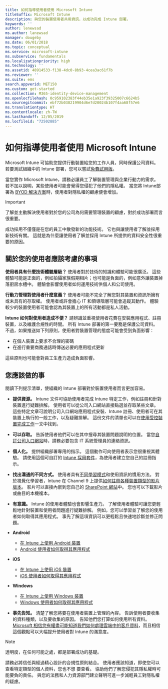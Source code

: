 ```yaml
---
title: 如何指導使用者使用 Microsoft Intune
titleSuffix: Microsoft Intune
description: 與您的裝置使用者共用資訊，以成功完成 Intune 部署。
keywords: ''
author: lenewsad
ms.author: lanewsad
manager: dougeby
ms.date: 06/01/2018
ms.topic: conceptual
ms.service: microsoft-intune
ms.subservice: fundamentals
ms.localizationpriority: high
ms.technology: ''
ms.assetid: 48914533-f138-4dc0-8b93-4cea3ac61f7b
ms.reviewer: ''
ms.suite: ems
search.appverid: MET150
ms.custom: get-started
ms.collection: M365-identity-device-management
ms.openlocfilehash: 0c959102383f44eb35e1a923f39325007c6624b5
ms.sourcegitcommit: ebf72b038219904d6e7d20024b107f4aa68f57e6
ms.translationtype: HT
ms.contentlocale: zh-TW
ms.lasthandoff: 12/05/2019
ms.locfileid: "72502885"
---
```

# <a name="how-to-educate-your-end-users-about-microsoft-intune"></a>如何指導使用者使用 Microsoft Intune

Microsoft Intune 可協助您提供行動裝置給您的工作人員，同時保護公司資料。 若要測試組織中的 Intune 部署，您可以嘗試[免費試用版](free-trial-sign-up.md)。

當您實作 Microsoft Intune，請務必讓員工了解裝置管理與企業行動力的需求。 若不加以說明，某些使用者可能會覺得您侵犯了他們的隱私權。 當您將 Intune部署為 [BYOD 解決方案](/enterprise-mobility-security/solutions/byod-design-considerations-guide)時，使用者對隱私權的顧慮便會增加。

> [!Important]
> 了解並主動解決使用者對於您的公司為何需要管理裝置的顧慮，對於成功部署而言很重要。

成功採用不僅僅是在您的員工中散發新的功能技術。 它也與讓使用者了解並採用新技術有關。 這就是為什麼讓使用者了解並採用 Intune 所提供的資料安全性很重要的原因。

## <a name="things-to-consider-about-your-users"></a>關於您的使用者應該考慮的事項

__使用者具有什麼技術體驗層級？__ 使用者對於技術的知識和體驗可能很廣泛。 這些體驗可能是正面的，例如拍攝家族假期相片；也可能是負面的，例如意外讓裝置掉落廚房水槽中。 體驗會影響使用者如何運用技術供個人和公司使用。

__行動力管理對使用者什麼意義？__ 使用者可能不完全了解您對其裝置和資訊所擁有或未具有的存取權。 使用者或許會擔心 IT 和領導階層可能會追蹤其動作。 體驗較少的裝置使用者可能會認為其裝置上的所有活動都是私人活動。

__Intune 如何對使用者造成不便？__  請辨識並重視使用者花費在安裝應用程式、註冊裝置，以及維護合規性的時間。 所有 Intune 部署的第一要務是保護公司資料。 不過，如果推送如下列原則，使用者對裝置管理的態度可能會受到負面影響：  

- 在個人裝置上要求不合理的密碼
- 在進行重要商務通話時傳送必要的應用程式更新  

這些原則也可能會對員工生產力造成負面影響。

## <a name="things-you-should-do"></a>您應該做的事

閱讀下列提示清單，使組織的 Intune 部署對於裝置使用者而言更加容易。

* __提供資源。__ Intune 文件可協助使用者完成 Intune 特定工作，例如註冊和針對裝置進行疑難排解。 使用者可以從公司入口網站直接點選並存取某些文章。 這些特定文章可說明公司入口網站應用程式安裝、Intune 註冊、使用者可在其裝置上執行的一般工作，以及疑難排解。 這份文件的清單也可以在[使用受控裝置完成工作](https://docs.microsoft.com/intune-user-help/use-managed-devices-to-get-work-done)一文中找到。

* __可以存取。__ 告訴使用者他們可以在其中搜尋其裝置問題說明的位置。 當您[自訂公司入口網站](../apps/company-portal-app.md)時，請務必要包含 IT 系統管理員的連絡資訊。

* __個人化。__ 提供組織部署專用的指示。 這個動作可向使用者表示您很重視其體驗。 請使用這個可自訂的 [ Intune 採用套件](https://aka.ms/IntuneAdoptionKit)，為使用者建立您自己的註冊指示。

* __找出溝通的不同方式。__ 使用者具有[不同學習模式](https://www.umassd.edu/dss/resources/faculty--staff/how-to-teach-and-accommodate/how-to-accommodate-different-learning-styles/)和使用資訊的慣用方法。 對於視覺化學習者，Intune 在 Channel 9 上提供[如何註冊各種裝置類型的影片版本](https://channel9.msdn.com/Series/IntuneEnrollment)。 影片可以直接內嵌到您自己的 [SharePoint 網站](https://support.office.com/article/Embed-a-video-from-Office-365-Video-59e19984-c34e-4be8-889b-f6fa93910581)中。 您也可以下載影片或曲目的本機複本。

* __有意識。__ Intune 的使用者體驗也會影響生產力。 了解使用者體驗可讓您更輕鬆地針對裝置和使用者問題進行疑難排解。 例如，您可以學習並了解您的使用者如何取得其應用程式。 事先了解這項資訊可以更輕鬆且快速地診斷並修正問題。

* **Android**
  * [在 Intune 上使用 Android 裝置](https://docs.microsoft.com/intune-user-help/using-your-android-device-with-intune)
  * [Android 使用者如何取得其應用程式](end-user-apps-android.md)

* **iOS**
  * [在 Intune 上使用 iOS 裝置](https://docs.microsoft.com/intune-user-help/using-your-ios-device-with-intune)
  * [iOS 使用者如何取得其應用程式](end-user-apps-ios.md)

* **Windows**
  * [在 Intune 上使用 Windows 裝置](https://docs.microsoft.com/intune-user-help/using-your-windows-device-with-intune)
  * [Windows 使用者如何取得其應用程式](end-user-apps-windows.md)

* __事先告知。__ 清楚了解您將要在使用者裝置上管理的內容。 告訴使用者要收集的資料種類，以及要收集的原因。 告知他們您打算如何使用所有資料。 [Microsoft 相信您有權盡可能知道我們如何處理雲端中的客戶資料](https://www.microsoft.com/trustcenter/about/transparency)，而且相信這個觀點可以大幅提升使用者對 Intune 的滿意度。

> [!Note]
> 透明度，在任何可能之處，都是部署成功的基礎。

請務必將信任與經過精心設計的合規性原則結合。 使用者應該知道，即使您可以  查看特定類型的個人資料，您也不想  要查看。 協助他們了解您侵犯其隱私權時可能要負的責任。 與您的法務和人力資源部門建立聲明可進一步減輕員工對隱私權的疑慮。
